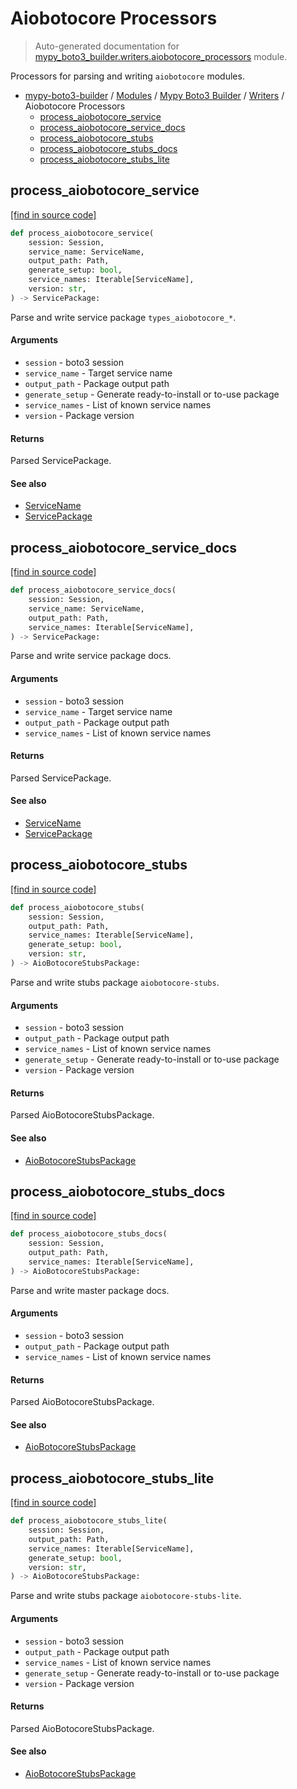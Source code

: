 # Aiobotocore Processors

> Auto-generated documentation for [mypy_boto3_builder.writers.aiobotocore_processors](https://github.com/vemel/mypy_boto3_builder/blob/main/mypy_boto3_builder/writers/aiobotocore_processors.py) module.

Processors for parsing and writing `aiobotocore` modules.

- [mypy-boto3-builder](../../README.md#mypy_boto3_builder) / [Modules](../../MODULES.md#mypy-boto3-builder-modules) / [Mypy Boto3 Builder](../index.md#mypy-boto3-builder) / [Writers](index.md#writers) / Aiobotocore Processors
    - [process_aiobotocore_service](#process_aiobotocore_service)
    - [process_aiobotocore_service_docs](#process_aiobotocore_service_docs)
    - [process_aiobotocore_stubs](#process_aiobotocore_stubs)
    - [process_aiobotocore_stubs_docs](#process_aiobotocore_stubs_docs)
    - [process_aiobotocore_stubs_lite](#process_aiobotocore_stubs_lite)

## process_aiobotocore_service

[[find in source code]](https://github.com/vemel/mypy_boto3_builder/blob/main/mypy_boto3_builder/writers/aiobotocore_processors.py#L106)

```python
def process_aiobotocore_service(
    session: Session,
    service_name: ServiceName,
    output_path: Path,
    generate_setup: bool,
    service_names: Iterable[ServiceName],
    version: str,
) -> ServicePackage:
```

Parse and write service package `types_aiobotocore_*`.

#### Arguments

- `session` - boto3 session
- `service_name` - Target service name
- `output_path` - Package output path
- `generate_setup` - Generate ready-to-install or to-use package
- `service_names` - List of known service names
- `version` - Package version

#### Returns

Parsed ServicePackage.

#### See also

- [ServiceName](../service_name.md#servicename)
- [ServicePackage](../structures/service_package.md#servicepackage)

## process_aiobotocore_service_docs

[[find in source code]](https://github.com/vemel/mypy_boto3_builder/blob/main/mypy_boto3_builder/writers/aiobotocore_processors.py#L190)

```python
def process_aiobotocore_service_docs(
    session: Session,
    service_name: ServiceName,
    output_path: Path,
    service_names: Iterable[ServiceName],
) -> ServicePackage:
```

Parse and write service package docs.

#### Arguments

- `session` - boto3 session
- `service_name` - Target service name
- `output_path` - Package output path
- `service_names` - List of known service names

#### Returns

Parsed ServicePackage.

#### See also

- [ServiceName](../service_name.md#servicename)
- [ServicePackage](../structures/service_package.md#servicepackage)

## process_aiobotocore_stubs

[[find in source code]](https://github.com/vemel/mypy_boto3_builder/blob/main/mypy_boto3_builder/writers/aiobotocore_processors.py#L26)

```python
def process_aiobotocore_stubs(
    session: Session,
    output_path: Path,
    service_names: Iterable[ServiceName],
    generate_setup: bool,
    version: str,
) -> AioBotocoreStubsPackage:
```

Parse and write stubs package `aiobotocore-stubs`.

#### Arguments

- `session` - boto3 session
- `output_path` - Package output path
- `service_names` - List of known service names
- `generate_setup` - Generate ready-to-install or to-use package
- `version` - Package version

#### Returns

Parsed AioBotocoreStubsPackage.

#### See also

- [AioBotocoreStubsPackage](../structures/aiobotocore_stubs_package.md#aiobotocorestubspackage)

## process_aiobotocore_stubs_docs

[[find in source code]](https://github.com/vemel/mypy_boto3_builder/blob/main/mypy_boto3_builder/writers/aiobotocore_processors.py#L155)

```python
def process_aiobotocore_stubs_docs(
    session: Session,
    output_path: Path,
    service_names: Iterable[ServiceName],
) -> AioBotocoreStubsPackage:
```

Parse and write master package docs.

#### Arguments

- `session` - boto3 session
- `output_path` - Package output path
- `service_names` - List of known service names

#### Returns

Parsed AioBotocoreStubsPackage.

#### See also

- [AioBotocoreStubsPackage](../structures/aiobotocore_stubs_package.md#aiobotocorestubspackage)

## process_aiobotocore_stubs_lite

[[find in source code]](https://github.com/vemel/mypy_boto3_builder/blob/main/mypy_boto3_builder/writers/aiobotocore_processors.py#L65)

```python
def process_aiobotocore_stubs_lite(
    session: Session,
    output_path: Path,
    service_names: Iterable[ServiceName],
    generate_setup: bool,
    version: str,
) -> AioBotocoreStubsPackage:
```

Parse and write stubs package `aiobotocore-stubs-lite`.

#### Arguments

- `session` - boto3 session
- `output_path` - Package output path
- `service_names` - List of known service names
- `generate_setup` - Generate ready-to-install or to-use package
- `version` - Package version

#### Returns

Parsed AioBotocoreStubsPackage.

#### See also

- [AioBotocoreStubsPackage](../structures/aiobotocore_stubs_package.md#aiobotocorestubspackage)
